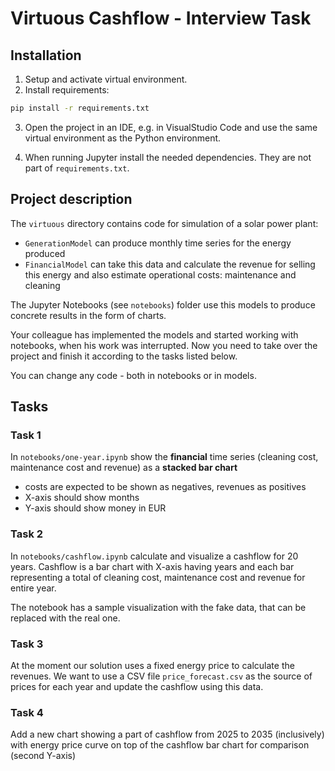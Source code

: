 # Virtuous Cashflow - Interview Task

## Installation

1. Setup and activate virtual environment.
2. Install requirements:

```bash
pip install -r requirements.txt
```

3. Open the project in an IDE, e.g. in VisualStudio Code and use the same
virtual environment as the Python environment.

4. When running Jupyter install the needed dependencies.
They are not part of `requirements.txt`.


## Project description

The `virtuous` directory contains code for simulation of a solar power plant:
- `GenerationModel` can produce monthly time series for the energy produced
- `FinancialModel` can take this data and calculate the revenue for selling this
  energy and also estimate operational costs: maintenance and cleaning

The Jupyter Notebooks (see `notebooks`) folder use this models to produce concrete
results in the form of charts.

Your colleague has implemented the models and started working with notebooks,
when his work was interrupted. Now you need to take over the project and finish
it according to the tasks listed below.

You can change any code - both in notebooks or in models.

## Tasks


### Task 1

In `notebooks/one-year.ipynb` show the **financial** time series
(cleaning cost, maintenance cost and revenue) as a **stacked bar chart**
- costs are expected to be shown as negatives, revenues as positives
- X-axis should show months
- Y-axis should show money in EUR

### Task 2

In `notebooks/cashflow.ipynb` calculate and visualize a cashflow for 20 years.
Cashflow is a bar chart with X-axis having years and each bar representing a total of
cleaning cost, maintenance cost and revenue for entire year.

The notebook has a sample visualization with the fake data, that can be replaced
with the real one.

### Task 3

At the moment our solution uses a fixed energy price to calculate the revenues. We want
to use a CSV file `price_forecast.csv` as the source of prices for each year
and update the cashflow using this data.

### Task 4

Add a new chart showing a part of cashflow from 2025 to 2035 (inclusively) with
energy price curve on top of the cashflow bar chart for comparison (second Y-axis)
